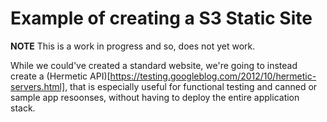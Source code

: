 # Example of creating a S3 Static Site

**NOTE** This is a work in progress and so, does not yet work.

While we could've created a standard website, we're going to instead create a (Hermetic API)[https://testing.googleblog.com/2012/10/hermetic-servers.html], that is especially useful for functional testing and canned or sample app resoonses, without having to deploy the entire application stack.

